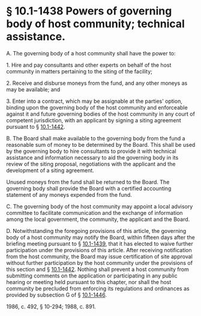 # § 10.1-1438 Powers of governing body of host community; technical assistance.

<p>A. The governing body of a host community shall have the power to:</p><p>1. Hire and pay consultants and other experts on behalf of the host community in matters pertaining to the siting of the facility;</p><p>2. Receive and disburse moneys from the fund, and any other moneys as may be available; and</p><p>3. Enter into a contract, which may be assignable at the parties' option, binding upon the governing body of the host community and enforceable against it and future governing bodies of the host community in any court of competent jurisdiction, with an applicant by signing a siting agreement pursuant to § <a href='http://law.lis.virginia.gov/vacode/10.1-1442/'>10.1-1442</a>.</p><p>B. The Board shall make available to the governing body from the fund a reasonable sum of money to be determined by the Board. This shall be used by the governing body to hire consultants to provide it with technical assistance and information necessary to aid the governing body in its review of the siting proposal, negotiations with the applicant and the development of a siting agreement.</p><p>Unused moneys from the fund shall be returned to the Board. The governing body shall provide the Board with a certified accounting statement of any moneys expended from the fund.</p><p>C. The governing body of the host community may appoint a local advisory committee to facilitate communication and the exchange of information among the local government, the community, the applicant and the Board.</p><p>D. Notwithstanding the foregoing provisions of this article, the governing body of a host community may notify the Board, within fifteen days after the briefing meeting pursuant to § <a href='http://law.lis.virginia.gov/vacode/10.1-1439/'>10.1-1439</a>, that it has elected to waive further participation under the provisions of this article. After receiving notification from the host community, the Board may issue certification of site approval without further participation by the host community under the provisions of this section and § <a href='http://law.lis.virginia.gov/vacode/10.1-1442/'>10.1-1442</a>. Nothing shall prevent a host community from submitting comments on the application or participating in any public hearing or meeting held pursuant to this chapter, nor shall the host community be precluded from enforcing its regulations and ordinances as provided by subsection G of § <a href='http://law.lis.virginia.gov/vacode/10.1-1446/'>10.1-1446</a>.</p><p>1986, c. 492, § 10-294; 1988, c. 891.</p>